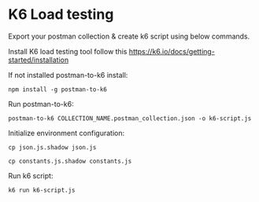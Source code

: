 # K6 Load testing

Export your postman collection & create k6 script using below commands.

Install K6 load testing tool follow this https://k6.io/docs/getting-started/installation

If not installed postman-to-k6 install:
```shell
npm install -g postman-to-k6
```

Run postman-to-k6:
```shell
postman-to-k6 COLLECTION_NAME.postman_collection.json -o k6-script.js
```

Initialize environment configuration:

```shell
cp json.js.shadow json.js

cp constants.js.shadow constants.js
```

Run k6 script:
```shell
k6 run k6-script.js
```
